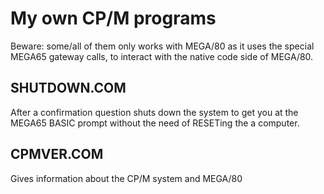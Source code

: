 # My own CP/M programs

Beware: some/all of them only works with MEGA/80 as it uses the special
MEGA65 gateway calls, to interact with the native code side of MEGA/80.

## SHUTDOWN.COM

After a confirmation question shuts down the system to get you at the
MEGA65 BASIC prompt without the need of RESETing the a computer.

## CPMVER.COM

Gives information about the CP/M system and MEGA/80

